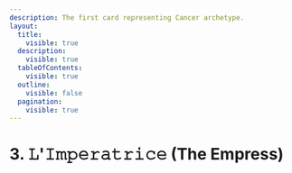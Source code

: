 ```yaml
---
description: The first card representing Cancer archetype.
layout:
  title:
    visible: true
  description:
    visible: true
  tableOfContents:
    visible: true
  outline:
    visible: false
  pagination:
    visible: true
---
```


# 3. 𝙻'𝙸𝚖𝚙𝚎𝚛𝚊𝚝𝚛𝚒𝚌𝚎 (The Empress)

